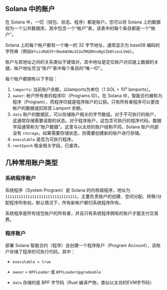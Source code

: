 ## Solana 中的账户
在 Solana 中，一切（钱包、状态、程序）都是账户。您可以将 Solana 上的数据视为一个公共数据库，其中包含一个“帐户”表，该表中的每个条目都是一个“帐户”。

Solana 上的每个帐户都有一个唯一的 32 字节地址，通常显示为 base58 编码的字符串（例如`6fuivRGE5Fr9bwkW2Wu1E2wTMQ8RnoNgtZb8tievLVmb`）。

账户与其地址之间的关系类似于键值对，其中地址是定位账户对应链上数据的关键。账户地址充当“账户”表中每个条目的“唯一ID”。


每个账户都拥有以下字段：

1. `lamports`: 当前账户余额，以lamports为单位（1 SOL = 10⁹ lamports）。
2. `owner`: 帐户所有者的程序ID（Programs ID）。在 Solana 中，智能合约被称为程序（Program），而程序ID就是程序账户的公钥。只有所有者程序可以更改帐户的数据或扣除其 Lamport 余额。
3. `data` 账户的数据区，可以存储账户相关的字节数组。对于不可执行的账户，这通常存储需要读取的状态。对于程序账户，这包含可执行的程序代码。数据字段通常称为“账户数据”。这里与以太坊的账户结构不同，Solana 账户内部没有 `storage`，如果需要存储状态，则需要创建新的账户进行存储。
4. `executable` 是否为可执行程序。
5. `rentEpoch` 租金相关字段，已废弃。


## 几种常用账户类型

### 系统程序账户

系统程序（System Program）是 Solana 的内核级程序，地址为 `11111111111111111111111111111111`，主要负责账户的创建、空间分配、转移/分配程序所有权。默认情况下，所有新帐户都归系统程序所有。

系统程序是所有钱包账户的所有者，并且只有系统程序拥有的账户才能支付交易费。


### 程序账户

部署 Solana 智能合约（程序）会创建一个程序账户（Program Account），该账户存储了程序的可执行代码，其中：

- `executable = true`

- `owner` = `BPFLoader` 或 `BPFLoaderUpgradeable`

- `data` 存储的是 BPF 字节码（Rust 编译产物，类似以太坊的EVM字节码）